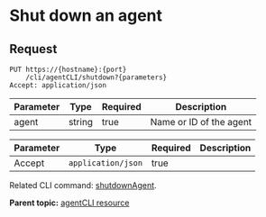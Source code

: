 # Shut down an agent

## Request

```
PUT https://{hostname}:{port}
    /cli/agentCLI/shutdown?{parameters}
Accept: application/json

```

|Parameter|Type|Required|Description|
|---------|----|--------|-----------|
|agent|string|true|Name or ID of the agent|

|Parameter|Type|Required|Description|
|---------|----|--------|-----------|
|Accept|`application/json`|true| |

Related CLI command: [shutdownAgent](udclient_shutdownagent.md).

**Parent topic:** [agentCLI resource](../../com.udeploy.api.doc/topics/rest_cli_agentcli.md)

